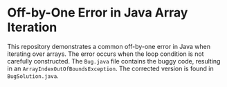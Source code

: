 # Off-by-One Error in Java Array Iteration

This repository demonstrates a common off-by-one error in Java when iterating over arrays. The error occurs when the loop condition is not carefully constructed.  The `Bug.java` file contains the buggy code, resulting in an `ArrayIndexOutOfBoundsException`. The corrected version is found in `BugSolution.java`.